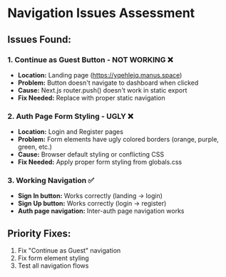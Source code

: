 # Navigation Issues Assessment

## Issues Found:

### 1. Continue as Guest Button - NOT WORKING ❌
- **Location:** Landing page (https://yqehlejq.manus.space)
- **Problem:** Button doesn't navigate to dashboard when clicked
- **Cause:** Next.js router.push() doesn't work in static export
- **Fix Needed:** Replace with proper static navigation

### 2. Auth Page Form Styling - UGLY ❌
- **Location:** Login and Register pages
- **Problem:** Form elements have ugly colored borders (orange, purple, green, etc.)
- **Cause:** Browser default styling or conflicting CSS
- **Fix Needed:** Apply proper form styling from globals.css

### 3. Working Navigation ✅
- **Sign In button:** Works correctly (landing → login)
- **Sign Up button:** Works correctly (login → register)
- **Auth page navigation:** Inter-auth page navigation works

## Priority Fixes:
1. Fix "Continue as Guest" navigation
2. Fix form element styling
3. Test all navigation flows

